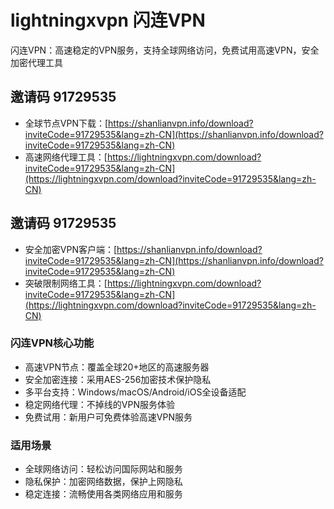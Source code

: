 # lightningxvpn 闪连VPN

闪连VPN：高速稳定的VPN服务，支持全球网络访问，免费试用高速VPN，安全加密代理工具
## 邀请码 91729535
- 全球节点VPN下载：[https://shanlianvpn.info/download?inviteCode=91729535&lang=zh-CN](https://shanlianvpn.info/download?inviteCode=91729535&lang=zh-CN)
- 高速网络代理工具：[https://lightningxvpn.com/download?inviteCode=91729535&lang=zh-CN](https://lightningxvpn.com/download?inviteCode=91729535&lang=zh-CN)
## 邀请码 91729535
- 安全加密VPN客户端：[https://shanlianvpn.info/download?inviteCode=91729535&lang=zh-CN](https://shanlianvpn.info/download?inviteCode=91729535&lang=zh-CN)
- 突破限制网络工具：[https://lightningxvpn.com/download?inviteCode=91729535&lang=zh-CN](https://lightningxvpn.com/download?inviteCode=91729535&lang=zh-CN)

### 闪连VPN核心功能
- 高速VPN节点：覆盖全球20+地区的高速服务器
- 安全加密连接：采用AES-256加密技术保护隐私
- 多平台支持：Windows/macOS/Android/iOS全设备适配
- 稳定网络代理：不掉线的VPN服务体验
- 免费试用：新用户可免费体验高速VPN服务

### 适用场景
- 全球网络访问：轻松访问国际网站和服务
- 隐私保护：加密网络数据，保护上网隐私
- 稳定连接：流畅使用各类网络应用和服务
